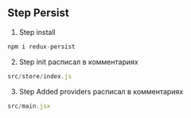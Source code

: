 ## Step Persist

1) Step install
    
```js 
npm i redux-persist
```

2) Step init расписал в комментариях
   
```js
src/store/index.js
```

3) Step Added providers  расписал в комментариях

```js
src/main.jsx
```